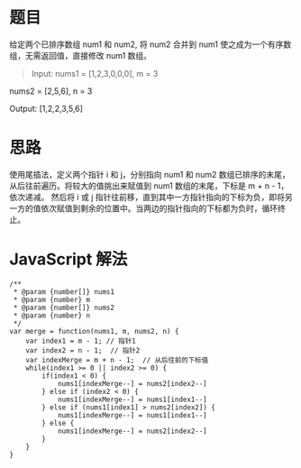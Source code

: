 # 题目
给定两个已排序数组 num1 和 num2, 将 num2 合并到 num1 使之成为一个有序数组，无需返回值，直接修改 num1 数组。
> Input:
nums1 = [1,2,3,0,0,0], m = 3

nums2 = [2,5,6],       n = 3

Output: [1,2,2,3,5,6]

# 思路
使用尾插法，定义两个指针 i 和 j，分别指向 num1 和 num2 数组已排序的末尾，从后往前遍历。将较大的值挑出来赋值到 num1 数组的末尾，下标是 m + n - 1，依次递减。
然后将 i 或 j 指针往前移，直到其中一方指针指向的下标为负，即将另一方的值依次赋值到剩余的位置中。当两边的指针指向的下标都为负时，循环终止。

# JavaScript 解法
```
/**
 * @param {number[]} nums1
 * @param {number} m
 * @param {number[]} nums2
 * @param {number} n
 */
var merge = function(nums1, m, nums2, n) {
    var index1 = m - 1; // 指针1
    var index2 = n - 1;  // 指针2
    var indexMerge = m + n - 1;  // 从后往前的下标值
    while(index1 >= 0 || index2 >= 0) {
        if(index1 < 0) {
            nums1[indexMerge--] = nums2[index2--]
        } else if (index2 < 0) {
            nums1[indexMerge--] = nums1[index1--]
        } else if (nums1[index1] > nums2[index2]) {
            nums1[indexMerge--] = nums1[index1--]
        } else {
            nums1[indexMerge--] = nums2[index2--]
        }
    }
}
```
